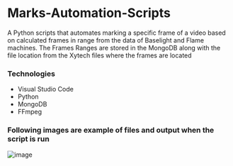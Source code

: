 # Marks-Automation-Scripts
A Python scripts that automates marking a specific frame of a video based on calculated frames in range from the data of Baselight and Flame machines. The Frames Ranges are stored in the MongoDB along with the file location from the Xytech files where the frames are located

### Technologies
* Visual Studio Code
* Python
* MongoDB
* FFmpeg

### Following images are example of files and output when the script is run

![image](https://github.com/n1cerium/Marks-Automation-Scripts/assets/114702605/95226257-07f2-4c43-8774-8ea523e2a6ec)
